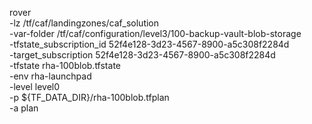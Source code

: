 rover \
  -lz /tf/caf/landingzones/caf_solution \
  -var-folder /tf/caf/configuration/level3/100-backup-vault-blob-storage \
  -tfstate_subscription_id 52f4e128-3d23-4567-8900-a5c308f2284d \
  -target_subscription 52f4e128-3d23-4567-8900-a5c308f2284d \
  -tfstate rha-100blob.tfstate \
  -env rha-launchpad \
  -level level0 \
  -p ${TF_DATA_DIR}/rha-100blob.tfplan \
  -a plan